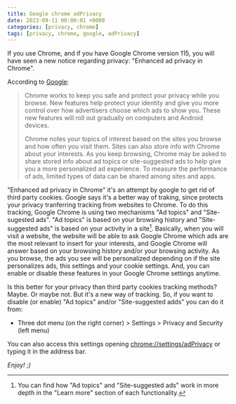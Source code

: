 ```yaml
---
title: Google chrome adPrivacy
date: 2023-09-11 00:00:01 +0000
categories: [privacy, chrome]
tags: [privacy, chrome, google, adPrivacy]
---
```


If you use Chrome, and if you have Google Chrome version 115, you will have seen a new notice regarding privacy: "Enhanced ad privacy in Chrome".

According to [Google](https://support.google.com/chrome/answer/13355898?hl=en):

>Chrome works to keep you safe and protect your privacy while you browse. 
>New features help protect your identity and give you more control over how advertisers choose which ads to show you. 
>These new features will roll out gradually on computers and Android devices.
>
>Chrome notes your topics of interest based on the sites you browse and how often you visit them.
>Sites can also store info with Chrome about your interests. 
>As you keep browsing, Chrome may be asked to share stored info about ad topics or site-suggested ads to help give you a more personalized ad experience. 
>To measure the performance of ads, limited types of data can be shared among sites and apps.

"Enhanced ad privacy in Chrome" it's an attempt by google to get rid of third party cookies.
Google says it's a better way of traking, since protects your privacy tranferring tracking from websites to Chrome.
To do this tracking, Google Chrome is using two mechanisms "Ad topics" and "Site-sugested ads". 
"Ad topics" is based on your browsing history and "Site-suggested ads" is based on your activity in a site[^1].
Basically, when you will visit a website, the website will be able to ask Google Chrome which ads are the most relevant to insert for your interests, and Google Chrome will answer based on your browsing history and/or your browsing activity.
As you browse, the ads you see will be personalized depending on if the site personalizes ads, this settings and your cookie settings.
And, you can enable or disable these features in your Google Chrome settings anytime.

Is this better for your privacy than third party cookies tracking methods? Maybe. Or maybe not. But it's a new way of tracking.
So, if you want to disable (or enable) "Ad topics" and/or "Site-suggested adds" you can do it from:

* Three dot menu (on the right corner) > Settings > Privacy and Security (left menu)

You can also access this settings opening [chrome://settings/adPrivacy](chrome://settings/adPrivacy) or typing it in the address bar.

[^1]: You can find how "Ad topics" and "Site-suggested ads" work in more depth in the "Learn more" section of each functionality.

*Enjoy! ;)*
